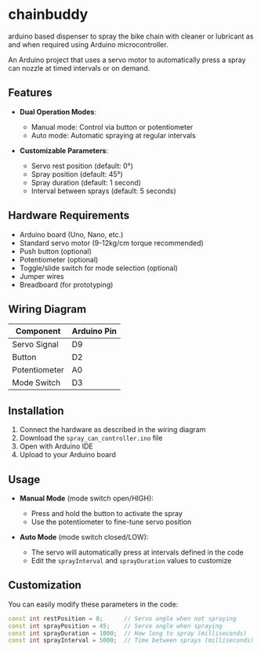 # chainbuddy
arduino based dispenser to spray the bike chain with cleaner or lubricant as and when required using Arduino microcontroller.

An Arduino project that uses a servo motor to automatically press a spray can nozzle at timed intervals or on demand.

## Features

- **Dual Operation Modes**:
  - Manual mode: Control via button or potentiometer
  - Auto mode: Automatic spraying at regular intervals

- **Customizable Parameters**:
  - Servo rest position (default: 0°)
  - Spray position (default: 45°)
  - Spray duration (default: 1 second)
  - Interval between sprays (default: 5 seconds)

## Hardware Requirements

- Arduino board (Uno, Nano, etc.)
- Standard servo motor (9-12kg/cm torque recommended)
- Push button (optional)
- Potentiometer (optional)
- Toggle/slide switch for mode selection (optional)
- Jumper wires
- Breadboard (for prototyping)

## Wiring Diagram

| Component | Arduino Pin |
|-----------|-------------|
| Servo Signal | D9 |
| Button | D2 |
| Potentiometer | A0 |
| Mode Switch | D3 |

## Installation

1. Connect the hardware as described in the wiring diagram
2. Download the `spray_can_controller.ino` file
3. Open with Arduino IDE
4. Upload to your Arduino board

## Usage

- **Manual Mode** (mode switch open/HIGH):
  - Press and hold the button to activate the spray
  - Use the potentiometer to fine-tune servo position
  
- **Auto Mode** (mode switch closed/LOW):
  - The servo will automatically press at intervals defined in the code
  - Edit the `sprayInterval` and `sprayDuration` values to customize

## Customization

You can easily modify these parameters in the code:

```cpp
const int restPosition = 0;      // Servo angle when not spraying
const int sprayPosition = 45;    // Servo angle when spraying
const int sprayDuration = 1000;  // How long to spray (milliseconds)
const int sprayInterval = 5000;  // Time between sprays (milliseconds)
